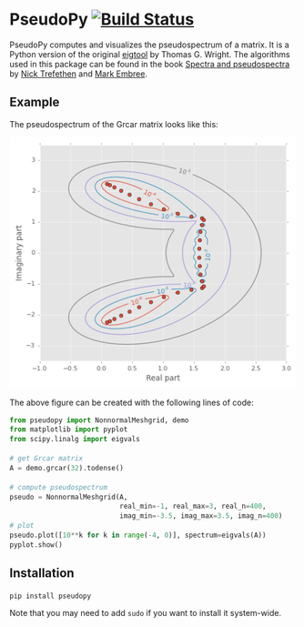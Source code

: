 # PseudoPy [![Build Status](https://travis-ci.org/andrenarchy/pseudopy.png?branch=master)](https://travis-ci.org/andrenarchy/pseudopy)

PseudoPy computes and visualizes the pseudospectrum of a matrix. It is a Python version of the original [eigtool](http://www.cs.ox.ac.uk/pseudospectra/eigtool/) by Thomas G. Wright. The algorithms used in this package can be found in the book [Spectra and pseudospectra](http://press.princeton.edu/titles/8113.html) by [Nick Trefethen](http://www.maths.ox.ac.uk/people/profiles/nick.trefethen) and [Mark Embree](http://www.caam.rice.edu/~embree/).

## Example
The pseudospectrum of the Grcar matrix looks like this:

![Pseudospectrum of Grcar matrix](grcar.png)

The above figure can be created with the following lines of code:
```python
from pseudopy import NonnormalMeshgrid, demo
from matplotlib import pyplot
from scipy.linalg import eigvals

# get Grcar matrix
A = demo.grcar(32).todense()

# compute pseudospectrum
pseudo = NonnormalMeshgrid(A,
                           real_min=-1, real_max=3, real_n=400,
                           imag_min=-3.5, imag_max=3.5, imag_n=400)
# plot
pseudo.plot([10**k for k in range(-4, 0)], spectrum=eigvals(A))
pyplot.show()
```

## Installation
```pip install pseudopy```

Note that you may need to add `sudo` if you want to install it system-wide.
